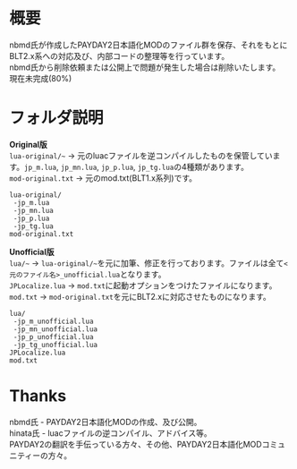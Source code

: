 # 概要
nbmd氏が作成したPAYDAY2日本語化MODのファイル群を保存、それをもとにBLT2.x系への対応及び、内部コードの整理等を行っています。  
nbmd氏から削除依頼または公開上で問題が発生した場合は削除いたします。  
現在未完成(80%)  

# フォルダ説明
**Original版**  
`lua-original/~` -> 元のluacファイルを逆コンパイルしたものを保管しています。`jp_m.lua`, `jp_mn.lua`, `jp_p.lua`, `jp_tg.lua`の4種類があります。  
`mod-original.txt` -> 元のmod.txt(BLT1.x系列)です。  
```完全な構造:
lua-original/
 -jp_m.lua
 -jp_mn.lua
 -jp_p.lua
 -jp_tg.lua
mod-original.txt
```


**Unofficial版**  
`lua/~` -> `lua-original/~`を元に加筆、修正を行っております。ファイルは全て`<元のファイル名>_unofficial.lua`となります。  
`JPLocalize.lua` -> `mod.txt`に起動オプションをつけたファイルになります。  
`mod.txt` -> `mod-original.txt`を元にBLT2.xに対応させたものになります。  
```完全な構造:
lua/
 -jp_m_unofficial.lua
 -jp_mn_unofficial.lua
 -jp_p_unofficial.lua
 -jp_tg_unofficial.lua
JPLocalize.lua
mod.txt
```

# Thanks
nbmd氏 - PAYDAY2日本語化MODの作成、及び公開。  
hinata氏 - luacファイルの逆コンパイル、アドバイス等。  
PAYDAY2の翻訳を手伝っている方々、その他、PAYDAY2日本語化MODコミュニティーの方々。  